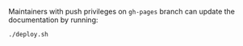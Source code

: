 Maintainers with push privileges on `gh-pages` branch can update the
documentation by running:
```
./deploy.sh
```
